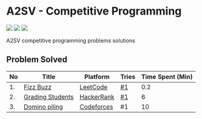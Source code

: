 # A2SV - Competitive Programming
<p align="left">
  <img src="https://img.shields.io/badge/Problem Solved-3-green?style=for-the-badge" />
  <img src="https://img.shields.io/badge/Total%20Tries-3-red?style=for-the-badge" />
  <img src="https://img.shields.io/badge/Total%20Time%20Spent-16.2 Min-blue?style=for-the-badge" />
</p>
A2SV competitive programming problems solutions


## Problem Solved

| No | Title | Platform | Tries | Time Spent (Min) |
| -- | ----- | -------- | ----- | ---------- |
| 1. | [Fizz Buzz](https://leetcode.com/problems/fizz-buzz/) | [LeetCode](https://leetcode.com) | [#1](https://github.com/wendirad/competitive-programming/blob/main/week-one/fizz-buzz.py) | 0.2 |
| 2. | [Grading Students](https://www.hackerrank.com/challenges/grading/problem) | [HackerRank](https://www.hackerrank.com) | [#1](https://github.com/wendirad/competitive-programming/blob/main/week-one/grading.py) | 6 |
| 3. | [Domino piling](https://codeforces.com/problemset/problem/50/A) | [Codeforces](https://codeforces.com/) | #1 | 10 |
